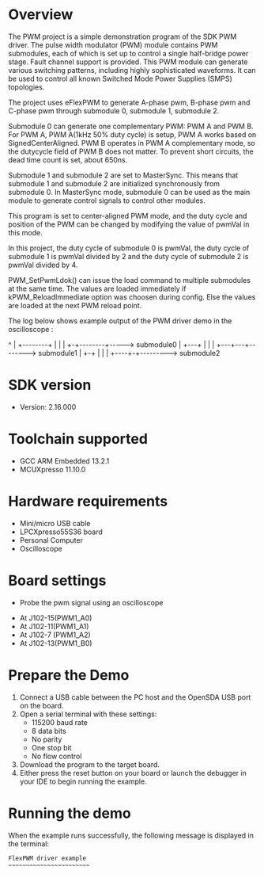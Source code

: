 Overview
========
The PWM project is a simple demonstration program of the SDK PWM driver.
The pulse width modulator (PWM) module contains PWM submodules, each of which is set up to control a single half-bridge power stage.
Fault channel support is provided. This PWM module can generate various switching patterns, including highly sophisticated waveforms.
It can be used to control all known Switched Mode Power Supplies (SMPS) topologies.

The project uses eFlexPWM to generate A-phase pwm, B-phase pwm and C-phase pwm through submodule 0, submodule 1, submodule 2.

Submodule 0 can generate one complementary PWM: PWM A and PWM B. For PWM A, PWM A(1kHz 50% duty cycle) is setup, PWM A works
based on SignedCenterAligned. PWM B operates in PWM A complementary mode, so the dutycycle field of PWM B does not matter.
To prevent short circuits, the dead time count is set, about 650ns.

Submodule 1 and submodule 2 are set to MasterSync. This means that submodule 1 and submodule 2 are initialized synchronously
from submodule 0. In MasterSync mode, submodule 0 can be used as the main module to generate control signals to control
other modules.

This program is set to center-aligned PWM mode, and the duty cycle and position of the PWM can be changed by modifying the
value of pwmVal in this mode.

In this project, the duty cycle of submodule 0 is pwmVal, the duty cycle of submodule 1 is pwmVal divided by 2 and the duty
cycle of submodule 2 is pwmVal divided by 4.

PWM_SetPwmLdok() can issue the load command to multiple submodules at the same time. The values are loaded immediately if
kPWM_ReloadImmediate option was choosen during config. Else the values are loaded at the next PWM reload point.

The log below shows example output of the PWM driver demo in the oscilloscope :

  ^
  | +--------+
  | |        |
  +-+--------+----->     submodule0
  |   +---+
  |   |   |
  +---+---+-------->     submodule1
  |    +-+
  |    | |
  +----+-+--------->     submodule2

SDK version
===========
- Version: 2.16.000

Toolchain supported
===================
- GCC ARM Embedded  13.2.1
- MCUXpresso  11.10.0

Hardware requirements
=====================
- Mini/micro USB cable
- LPCXpresso55S36 board
- Personal Computer
- Oscilloscope

Board settings
==============

* Probe the pwm signal using an oscilloscope
 - At J102-15(PWM1_A0)
 - At J102-11(PWM1_A1)
 - At J102-7 (PWM1_A2)
 - At J102-13(PWM1_B0)

Prepare the Demo
================
1. Connect a USB cable between the PC host and the OpenSDA USB port on the board.
2. Open a serial terminal with these settings:
    - 115200 baud rate
    - 8 data bits
    - No parity
    - One stop bit
    - No flow control
3. Download the program to the target board.
4. Either press the reset button on your board or launch the debugger in your IDE to begin running the example.

Running the demo
================
When the example runs successfully, the following message is displayed in the terminal:
~~~~~~~~~~~~~~~~~~~~~~~~
FlexPWM driver example
~~~~~~~~~~~~~~~~~~~~~~~
